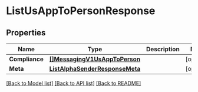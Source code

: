 # ListUsAppToPersonResponse

## Properties

Name | Type | Description | Notes
------------ | ------------- | ------------- | -------------
**Compliance** | [**[]MessagingV1UsAppToPerson**](MessagingV1UsAppToPerson.md) |  |[optional] 
**Meta** | [**ListAlphaSenderResponseMeta**](ListAlphaSenderResponseMeta.md) |  |[optional] 

[[Back to Model list]](../README.md#documentation-for-models) [[Back to API list]](../README.md#documentation-for-api-endpoints) [[Back to README]](../README.md)


